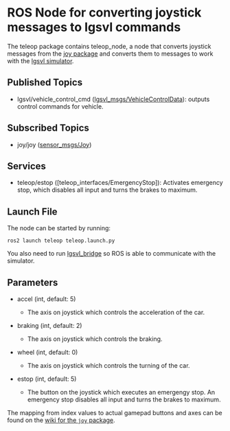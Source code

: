 # ROS Node for converting joystick messages to lgsvl commands

The teleop package contains teleop_node, a node that converts joystick messages from the [joy package](http://wiki.ros.org/joy) and converts them to messages to 
work with the [lgsvl simulator](https://www.svlsimulator.com/). 

## Published Topics

* lgsvl/vehicle_control_cmd ([lgsvl_msgs/VehicleControlData](https://github.com/lgsvl/lgsvl_msgs/blob/master/msg/VehicleControlData.msg)): outputs control commands for vehicle.

## Subscribed Topics

* joy/joy ([sensor_msgs/Joy](http://docs.ros.org/en/api/sensor_msgs/html/msg/Joy.html))

## Services

* teleop/estop ([teleop_interfaces/EmergencyStop]): Activates emergency stop, which disables all input and turns the brakes to maximum.

## Launch File

The node can be started by running:

`ros2 launch teleop teleop.launch.py`

You also need to run [lgsvl_bridge](https://github.com/lgsvl/ros2-lgsvl-bridge) so ROS is able to communicate with the simulator.

## Parameters

* accel (int, default: 5)
  * The axis on joystick which controls the acceleration of the car.

* braking (int, default: 2)
  * The axis on joystick which controls the braking.

* wheel (int, default: 0)
  * The axis on joystick which controls the turning of the car.

* estop (int, default: 5)
  * The button on the joystick which executes an emergengy stop. An emergency stop disables all input and turns the brakes to maximum.

The mapping from index values to actual gamepad buttons and axes can be found on the [wiki for the `joy` package](http://wiki.ros.org/joy). 
